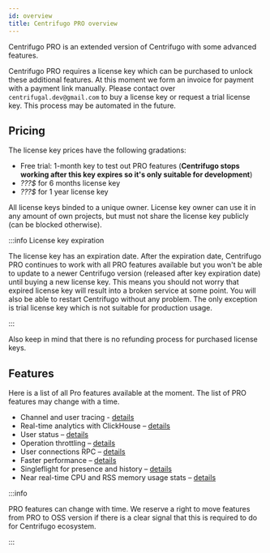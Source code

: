 ```yaml
---
id: overview
title: Centrifugo PRO overview
---
```


Centrifugo PRO is an extended version of Centrifugo with some advanced features.

Centrifugo PRO requires a license key which can be purchased to unlock these additional features. At this moment we form an invoice for payment with a payment link manually. Please contact over `centrifugal.dev@gmail.com` to buy a license key or request a trial license key. This process may be automated in the future.

## Pricing

The license key prices have the following gradations:

* Free trial: 1-month key to test out PRO features (**Centrifugo stops working after this key expires so it's only suitable for development**)
* <em>???$</em> for 6 months license key
* <em>???$</em> for 1 year license key

All license keys binded to a unique owner. License key owner can use it in any amount of own projects, but must not share the license key publicly (can be blocked otherwise).

:::info License key expiration

The license key has an expiration date. After the expiration date, Centrifugo PRO continues to work with all PRO features available but you won't be able to update to a newer Centrifugo version (released after key expiration date) until buying a new license key. This means you should not worry that expired license key will result into a broken service at some point. You will also be able to restart Centrifugo without any problem. The only exception is trial license key which is not suitable for production usage.

:::

Also keep in mind that there is no refunding process for purchased license keys. 

## Features

Here is a list of all Pro features available at the moment. The list of PRO features may change with a time.

* Channel and user tracing - [details](./tracing.md)
* Real-time analytics with ClickHouse – [details](./analytics.md)
* User status – [details](./user_status.md)
* Operation throttling – [details](./throttling.md)
* User connections RPC – [details](./user_connections.md)
* Faster performance – [details](./performance.md)
* Singleflight for presence and history – [details](./singleflight.md)
* Near real-time CPU and RSS memory usage stats – [details](./process_stats.md)

:::info

PRO features can change with time. We reserve a right to move features from PRO to OSS version if there is a clear signal that this is required to do for Centrifugo ecosystem.

:::